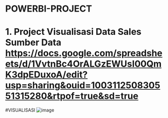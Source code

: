 # POWERBI-PROJECT
# 1. Project Visualisasi Data Sales Sumber Data https://docs.google.com/spreadsheets/d/1VvtnBc4OrALGzEWUsI00QmK3dpEDuxoA/edit?usp=sharing&ouid=100311250830551315280&rtpof=true&sd=true

#VISUALISASI
![image](https://github.com/ripaldo08/SALES_DASHBOARD_POWER_BI/assets/126519709/b50b9dbe-f031-4a18-95c1-b0da770633bf)
